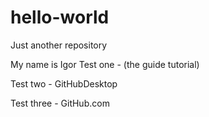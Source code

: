 # hello-world
Just another repository

My name is Igor 
Test one - (the guide tutorial)

Test two - GitHubDesktop

Test three - GitHub.com
